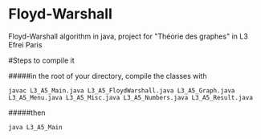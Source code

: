 # Floyd-Warshall
Floyd-Warshall algorithm in java, project for "Théorie des graphes" in L3 Efrei Paris

#Steps to compile it

#####in the root of your directory, compile the classes with

`javac L3_A5_Main.java L3_A5_FloydWarshall.java L3_A5_Graph.java L3_A5_Menu.java L3_A5_Misc.java L3_A5_Numbers.java L3_A5_Result.java` 

#####then 

`java L3_A5_Main`